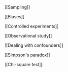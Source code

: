[[Sampling]]

[[Biases]]

[[Controlled experiments]]

[[Observational study]]

[[Dealing with confounders]]

[[Simpson's paradox]]

[[Chi-square test]]
